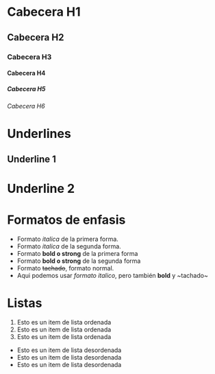 # Cabecera H1
## Cabecera H2
### Cabecera H3
#### Cabecera H4
##### Cabecera H5
###### Cabecera H6

# Underlines
Underline 1
------------

Underline 2
==========

# Formatos de enfasis
- Formato *italica* de la primera forma.
- Formato _italica_ de la segunda forma.
- Formato **bold o strong** de la primera forma
- Formato __bold o strong__ de la segunda forma
- Formato ~~tachado~~, formato normal.
- Aqui podemos usar *formato italico*, pero también **bold** y ~tachado~

# Listas
1. Esto es un item de lista ordenada
2. Esto es un item de lista ordenada
3. Esto es un item de lista ordenada
- Esto es un item de lista desordenada
- Esto es un item de lista desordenada
- Esto es un item de lista desordenada

